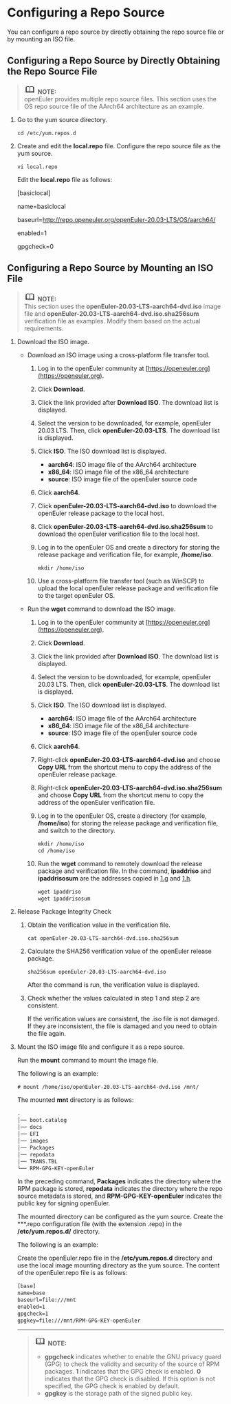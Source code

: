 # Configuring a Repo Source<a name="EN-US_TOPIC_0229243686"></a>

You can configure a repo source by directly obtaining the repo source file or by mounting an ISO file.

## Configuring a Repo Source by Directly Obtaining the Repo Source File<a name="section741752013396"></a>

>![](public_sys-resources/icon-note.gif) **NOTE:**   
>openEuler provides multiple repo source files. This section uses the OS repo source file of the AArch64 architecture as an example.  

1.  Go to the yum source directory.

    ```
    cd /etc/yum.repos.d
    ```

2.  Create and edit the  **local.repo**  file. Configure the repo source file as the yum source.

    ```
    vi local.repo
    ```

    Edit the  **local.repo**  file as follows:

    \[basiclocal\]

    name=basiclocal

    baseurl=http://repo.openeuler.org/openEuler-20.03-LTS/OS/aarch64/

    enabled=1

    gpgcheck=0


## Configuring a Repo Source by Mounting an ISO File<a name="section85510354615"></a>

>![](public_sys-resources/icon-note.gif) **NOTE:**   
>This section uses the  **openEuler-20.03-LTS-aarch64-dvd.iso**  image file and  **openEuler-20.03-LTS-aarch64-dvd.iso.sha256sum**  verification file as examples. Modify them based on the actual requirements.  

1.  Download the ISO image.
    -   Download an ISO image using a cross-platform file transfer tool.
        1.  Log in to the openEuler community at  [https://openeuler.org](https://openeuler.org).
        2.  Click  **Download**. 
        3.  Click the link provided after **Download ISO**. The download list is displayed.
        4.  Select the version to be downloaded, for example, openEuler 20.03 LTS. Then, click  **openEuler-20.03-LTS**. The download list is displayed.
        5.  Click  **ISO**. The ISO download list is displayed.
            -   **aarch64**: ISO image file of the AArch64 architecture
            -   **x86\_64**: ISO image file of the x86\_64 architecture
            -   **source**: ISO image file of the openEuler source code

        6.  Click  **aarch64**.
        7.  Click  **openEuler-20.03-LTS-aarch64-dvd.iso**  to download the openEuler release package to the local host.
        8.  Click  **openEuler-20.03-LTS-aarch64-dvd.iso.sha256sum**  to download the openEuler verification file to the local host.
        9.  Log in to the openEuler OS and create a directory for storing the release package and verification file, for example,  **/home/iso**.

            ```
            mkdir /home/iso
            ```

        10. Use a cross-platform file transfer tool \(such as WinSCP\) to upload the local openEuler release package and verification file to the target openEuler OS.

    -   Run the  **wget**  command to download the ISO image.
        1.  Log in to the openEuler community at  [https://openeuler.org](https://openeuler.org).
        2.  Click  **Download**. 
        3.  Click the link provided after **Download ISO**. The download list is displayed.
        4.  Select the version to be downloaded, for example, openEuler 20.03 LTS. Then, click  **openEuler-20.03-LTS**. The download list is displayed.
        5.  Click  **ISO**. The ISO download list is displayed.
            -   **aarch64**: ISO image file of the AArch64 architecture
            -   **x86\_64**: ISO image file of the x86\_64 architecture
            -   **source**: ISO image file of the openEuler source code

        6.  Click  **aarch64**.
        7.  <a name="li62369349505"></a>Right-click  **openEuler-20.03-LTS-aarch64-dvd.iso**  and choose  **Copy URL**  from the shortcut menu to copy the address of the openEuler release package.
        8.  <a name="li9236203405015"></a>Right-click  **openEuler-20.03-LTS-aarch64-dvd.iso.sha256sum**  and choose  **Copy URL**  from the shortcut menu to copy the address of the openEuler verification file.
        9.  Log in to the openEuler OS, create a directory \(for example,  **/home/iso**\) for storing the release package and verification file, and switch to the directory.

            ```
            mkdir /home/iso
            cd /home/iso
            ```

        10. Run the  **wget**  command to remotely download the release package and verification file. In the command,  **ipaddriso**  and  **ipaddrisosum**  are the addresses copied in  [1.g](#li62369349505)  and  [1.h](#li9236203405015).

            ```
            wget ipaddriso
            wget ipaddrisosum
            ```


2.  Release Package Integrity Check
    1.  Obtain the verification value in the verification file.

        ```
        cat openEuler-20.03-LTS-aarch64-dvd.iso.sha256sum
        ```

    2.  Calculate the SHA256 verification value of the openEuler release package.

        ```
        sha256sum openEuler-20.03-LTS-aarch64-dvd.iso 
        ```

        After the command is run, the verification value is displayed.

    3.  Check whether the values calculated in step 1 and step 2 are consistent.

        If the verification values are consistent, the .iso file is not damaged. If they are inconsistent, the file is damaged and you need to obtain the file again.

3.  Mount the ISO image file and configure it as a repo source.

    Run the  **mount**  command to mount the image file.

    The following is an example:

    ```
    # mount /home/iso/openEuler-20.03-LTS-aarch64-dvd.iso /mnt/
    ```

    The mounted  **mnt**  directory is as follows:

    ```
    .
    │── boot.catalog
    │── docs
    │── EFI
    │── images
    │── Packages
    │── repodata
    │── TRANS.TBL
    └── RPM-GPG-KEY-openEuler
    ```

    In the preceding command,  **Packages**  indicates the directory where the RPM package is stored,  **repodata**  indicates the directory where the repo source metadata is stored, and  **RPM-GPG-KEY-openEuler**  indicates the public key for signing openEuler.

    The mounted directory can be configured as the yum source. Create the \*\*\*.repo configuration file \(with the extension .repo\) in the  **/etc/yum.repos.d/**  directory.

    The following is an example:

    Create the openEuler.repo file in the  **/etc/yum.repos.d**  directory and use the local image mounting directory as the yum source. The content of the openEuler.repo file is as follows:

    ```
    [base]
    name=base
    baseurl=file:///mnt
    enabled=1
    gpgcheck=1
    gpgkey=file:///mnt/RPM-GPG-KEY-openEuler
    ```

    ****

    >![](public_sys-resources/icon-note.gif) **NOTE:**   
    >-   **gpgcheck**  indicates whether to enable the GNU privacy guard \(GPG\) to check the validity and security of the source of RPM packages.  **1**  indicates that the GPG check is enabled.  **0**  indicates that the GPG check is disabled. If this option is not specified, the GPG check is enabled by default.  
    >-   **gpgkey**  is the storage path of the signed public key.  


